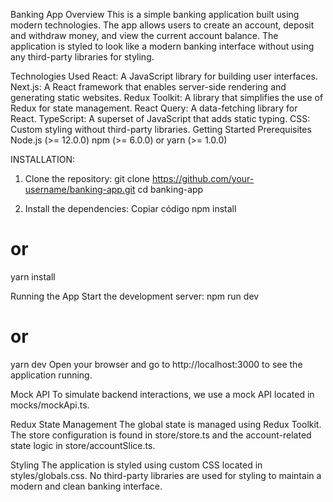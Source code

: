Banking App
Overview
This is a simple banking application built using modern technologies. The app allows users to create an account, deposit and withdraw money, and view the current account balance. The application is styled to look like a modern banking interface without using any third-party libraries for styling.

Technologies Used
React: A JavaScript library for building user interfaces.
Next.js: A React framework that enables server-side rendering and generating static websites.
Redux Toolkit: A library that simplifies the use of Redux for state management.
React Query: A data-fetching library for React.
TypeScript: A superset of JavaScript that adds static typing.
CSS: Custom styling without third-party libraries.
Getting Started
Prerequisites
Node.js (>= 12.0.0)
npm (>= 6.0.0) or yarn (>= 1.0.0)


INSTALLATION:

1. Clone the repository:
git clone https://github.com/your-username/banking-app.git
cd banking-app

2. Install the dependencies:
Copiar código
npm install
# or
yarn install


Running the App
Start the development server:
npm run dev
# or
yarn dev
Open your browser and go to http://localhost:3000 to see the application running.


Mock API
To simulate backend interactions, we use a mock API located in mocks/mockApi.ts.

Redux State Management
The global state is managed using Redux Toolkit. The store configuration is found in store/store.ts and the account-related state logic in store/accountSlice.ts.

Styling
The application is styled using custom CSS located in styles/globals.css. No third-party libraries are used for styling to maintain a modern and clean banking interface.